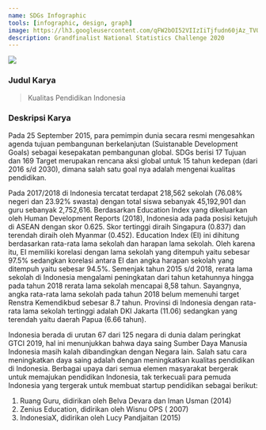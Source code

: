 ```yaml
---
name: SDGs Infographic
tools: [infographic, design, graph]
image: https://lh3.googleusercontent.com/qFW2bOI52VIIzIiTjfudn60jAz_TVQ0pvif12T2lcXYCaG8NDRaE74kq7a6Vq9EjZGMxfC41VXHrmOy0O1tqzYukHZlbhBhSCuCyRCp_HeQ9Aaey7c7BbLsHd9YZKb3SCNSmf1gbX3JKpM4k74gJsw7cVCDqtTuZMjodrw5p4jxtcUp2WqlN4Ofb5aXsy_KieSZlAaCNiJenyJJahN4ETM0NsVndM6Ycof9aAtPMJnkkVJLQeSJ-gbRaZYjgZP621SC5qO8sKMFpcnjJ_jLOv7KD1uOYvgg1CUhWQclEqRCqeGFpAEU_CFBdsbktoEmKhg-hbBGBLeGYALvFtwD7lsNg7GCLFkh7my54TBdkhNaLOUjeJw514IsQzN_Kt8PLJB737-4wGtli1LndF8ykOlT46BxNMl9WBICEgndk8PjIckB8GnLiDwSmIx28LHOsKRxC7ehtSX16C03--gbw6i31R9obEJgOJQ0_7gGNO-mvE8KfaGRmiHOIcO3dMQUi5rUwn2A--p4bRjPdvYcNwgVsI90H3fflRE0PJ44zWIAIJ9XM4tYygJxPd90Q9XHXbU9fzRiUibPKHKM4-y1BIydQW2-rz1f4wAOiT3iIsRIfiIXTBuTIlguMNleSJHs0iJmxsHgpr6s5SUvRrgni3viRzijKWd8Lyh90pBHQ3B2fA1dXQUAD-tSK5ILx4dnkAXEWgf59ApXCiWSG6JZle8bAfA=w1182-h695-no?authuser=0
description: Grandfinalist National Statistics Challenge 2020
---
```


![](https://lh3.googleusercontent.com/CHgJX1xaXRk3nLI8R_X4x03i9cSpHRuCoHpfj71ydKK0jkPagM_o0PxzV-tQGXCMw-ku0Jt3PSdmJrfKm_9F1GKK9Wdr6meu9WUxRR5TPxpIaPBVwgcZRJvrKRDL7RJZiNzjClizeVkErY_i-IlnM318q3-DKDrRhEyyX5KFXCU_AtqAsCuXYGCtblp-2wR0m1p_0buqR3oPkl-pJ1OGiskDRUM3ST_v6FB76k_kPfKVUazfce2MbhSG8MMZDRPMrmEi30laWO59LV6DveQzlbJxAjHLrdqtSsKTeX8_CEHiA-ubyzFbOXf0H-hCBmhPX3MZC21rurd1kSIquDKVpg667WAKmhxeXIaBKnJ4nosWtwIYe8tZmX9AX8cLnHGdmSDeH2qzFEyuJ-jo_ZemLC6jvPOKNoQTaHVff06u0D6rdDyDdhDZRfIcOKAPl11EVrZ-zXXGTdSGVdYMDgc2GZ387WcGyGPJBPIlO-I0uTH1te7xYUhwjOjXp8OL7xVM-9nfbciAg739oaV6JEq15ZcOqV98-YZ98dWy5PTPCRDkerxucGxlyBqIz-uZ_S8QHO8oNe_gTmwDjYunSMpdMAsRhTJNxIiCqHN0x7mmj9r3pB4aocn6xftfJfx31B0BEuKraxdGrSUdWql3gAZGsH4n1LR8zwMGw8xlJQj-RD2BzYYv8yW5GObSYPiHjn7vNQrwtxs45xpWtBXWA2j06c4biA=w492-h695-no?authuser=0)

### Judul Karya
> Kualitas Pendidikan Indonesia

### Deskripsi Karya

Pada 25 September 2015, para pemimpin dunia secara resmi mengesahkan agenda tujuan pembangunan berkelanjutan (Suistanable Development Goals) sebagai kesepakatan pembangunan global. SDGs berisi 17 Tujuan dan 169 Target merupakan rencana aksi global untuk 15 tahun kedepan (dari 2016 s/d 2030), dimana salah satu goal nya adalah mengenai kualitas pendidikan. 

Pada 2017/2018 di Indonesia tercatat terdapat 218,562 sekolah (76.08% negeri dan 23.92% swasta) dengan total siswa sebanyak 45,192,901 dan guru sebanyak 2,752,616.  Berdasarkan Education Index yang dikeluarkan oleh Human Development Reports (2018), Indonesia ada pada posisi ketujuh di ASEAN dengan skor 0.625. Skor tertinggi diraih Singapura (0.837) dan terendah diraih oleh Myanmar (0.452).  Education Index (EI) ini dihitung berdasarkan rata-rata lama sekolah dan harapan lama sekolah. Oleh karena itu, EI memiliki korelasi dengan lama sekolah yang ditempuh yaitu sebesar 97.5% sedangkan korelasi antara EI dan angka harapan sekolah yang ditempuh yaitu sebesar 94.5%.  Semenjak tahun 2015 s/d 2018, rerata lama sekolah di Indonesia mengalami peningkatan dari tahun ketahunnya hingga pada tahun 2018 rerata lama sekolah mencapai 8,58 tahun. Sayangnya, angka rata-rata lama sekolah pada tahun 2018 belum memenuhi target Renstra Kemendikbud sebesar 8.7 tahun. Provinsi di Indonesia dengan rata-rata lama sekolah tertinggi adalah DKI Jakarta (11.06) sedangkan yang terendah yaitu daerah Papua (6.66 tahun).

Indonesia berada di urutan 67 dari 125 negara di dunia dalam peringkat GTCI 2019, hal ini menunjukkan bahwa daya saing Sumber Daya Manusia Indonesia masih kalah dibandingkan dengan Negara lain. Salah satu cara meningkatkan daya saing adalah dengan meningkatkan kualitas pendidikan di Indonesia. Berbagai upaya dari semua elemen masyarakat bergerak untuk memajukan pendidikan Indonesia, tak terkecuali para pemuda Indonesia yang tergerak untuk membuat startup pendidikan sebagai berikut:
1.	Ruang Guru,  didirikan oleh Belva Devara dan Iman Usman (2014)
2.	Zenius Education,  didirikan oleh Wisnu OPS ( 2007)
3.	IndonesiaX, didirikan oleh Lucy Pandjaitan (2015)
